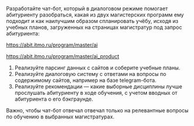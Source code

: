 Разработайте чат-бот, который в диалоговом режиме помогает абитуриенту разобраться, какая из двух магистерских программ ему подходит и как наилучшим образом спланировать учёбу, исходя из учебных планов, загруженных на страницах магистратур под запрос абитуриента:

https://abit.itmo.ru/program/master/ai

https://abit.itmo.ru/program/master/ai_product

1. Реализуйте парсинг данных с сайтов и соберите учебные планы.
2. Реализуйте диалоговую систему с ответами на вопросы по содержимому сайтов, например на базе telegram-бота.
3. Реализуйте рекомендации — какие выборные дисциплины лучше прослушать абитуриенту в ходе обучения, с учетом вводных от абитуриента о его бэкграунде.

Важно, чтобы чат-бот отвечал отвечал только на релевантные вопросы по обучению в выбранных магистратурах.
